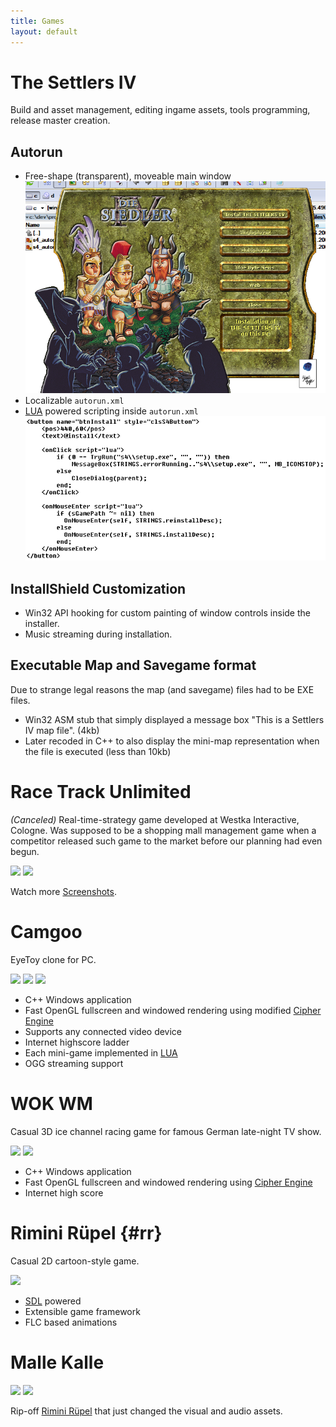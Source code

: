 ```yaml
---
title: Games
layout: default
---
```


[lua]: http://www.lua.org
[cipher]: http://www.cipherengine.com

The Settlers IV
===============

Build and asset management, editing ingame assets, tools programming, release master creation. 

Autorun
-------

* Free-shape (transparent), moveable main window
![Autorun window](images/s4_autorun.png)
* Localizable `autorun.xml`
* [LUA][lua] powered scripting inside `autorun.xml`
![Lua Scripting](images/s4_autorun_lua.png)


InstallShield Customization
---------------------------

* Win32 API hooking for custom painting of window controls inside the installer.
* Music streaming during installation.

Executable Map and Savegame format
----------------------------------

Due to strange legal reasons the map (and savegame) files had to be EXE files.

* Win32 ASM stub that simply displayed a message box "This is a Settlers IV map file". (4kb)
* Later recoded in C++ to also display the mini-map representation when the file is executed (less than 10kb)

Race Track Unlimited
====================

_(Canceled)_ Real-time-strategy game developed at Westka Interactive, Cologne.
Was supposed to be a shopping mall management game when a competitor released such game to the market before our planning had even begun.

![](http://image.com.com/gamespot/images/2002/vgnews/082902/race_screen001.jpg)
![](http://image.com.com/gamespot/images/2002/vgnews/082902/race_screen002.jpg)

Watch more [Screenshots](http://www.gamershell.com/screenpop.php?id=35206).


Camgoo
======

EyeToy clone for PC.

![](http://ecx.images-amazon.com/images/I/5104R8EFW9L.jpg)
![](http://ecx.images-amazon.com/images/I/51WNN330C3L.jpg)
![](http://ecx.images-amazon.com/images/I/51VRKAPBHML.jpg)

* C++ Windows application
* Fast OpenGL fullscreen and windowed rendering using modified [Cipher Engine][cipher]
* Supports any connected video device
* Internet highscore ladder
* Each mini-game implemented in [LUA][lua]
* OGG streaming support

WOK WM
======

Casual 3D ice channel racing game for famous German late-night TV show.

![](http://ecx.images-amazon.com/images/I/51CDAGYP1GL.jpg)
![](http://ecx.images-amazon.com/images/I/5194DA0P87L.jpg)

* C++ Windows application
* Fast OpenGL fullscreen and windowed rendering using [Cipher Engine][cipher]
* Internet high score

Rimini Rüpel {#rr}
============

Casual 2D cartoon-style game.

![](http://ecx.images-amazon.com/images/I/51NARP6R3GL.jpg)

* [SDL](http://www.sdl.org) powered
* Extensible game framework
* FLC based animations

Malle Kalle
===========

![](http://ecx.images-amazon.com/images/I/61DWW4H30WL.jpg)
![](http://ecx.images-amazon.com/images/I/510FZ2Q4CZL.jpg)

Rip-off [Rimini Rüpel](#rr) that just changed the visual and audio assets.
